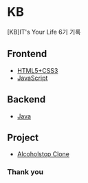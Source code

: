 # KB

[KB]IT's Your Life 6기 기록

## Frontend

- [HTML5+CSS3](./Frontend/HTML5+CSS3.md)
- [JavaScript](./Frontend/JavaScript.md)

## Backend

- [Java](./Backend/Java.md)

## Project

- [Alcoholstop Clone](https://github.com/JGStudy/Alcoholstop)

### Thank you
